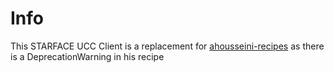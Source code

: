 # Info

This STARFACE UCC Client is a replacement for [ahousseini-recipes](https://github.com/autopkg/ahousseini-recipes/tree/master/STARFACEUCCClient) as there is a DeprecationWarning in his recipe

